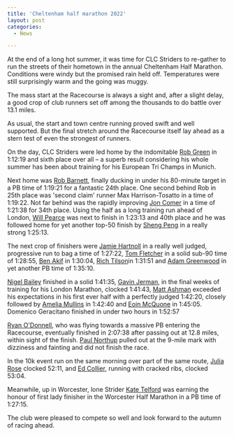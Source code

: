```yaml
---
title: 'Cheltenham half marathon 2022'
layout: post
categories:
  - News

---
```


At the end of a long hot summer, it was time for CLC Striders to re-gather to run the streets of their hometown in the annual Cheltenham Half Marathon. Conditions were windy but the promised rain held off. Temperatures were still surprisingly warm and the going was muggy.

The mass start at the Racecourse is always a sight and, after a slight delay, a good crop of club runners set off among the thousands to do battle over 13.1 miles. 

As usual, the start and town centre running proved swift and well supported. But the final stretch around the Racecourse itself lay ahead as a stern test of even the strongest of runners.

On the day, CLC Striders were led home by the indomitable [Rob Green](/images/2022/09/2022-09-05-Cheltenham-half-Rob-Green.jpg "Rob Green") in 1:12:19 and sixth place over all – a superb result considering his whole summer has been about training for his European Tri Champs in Munich.

Next home was [Rob Barnett](/images/2022/09/2022-09-05-Cheltenham-half-Rob-Barnett.jpg "Rob Barnett"), finally ducking in under his 80-minute target in a PB time of 1:19:21 for a fantastic 24th place. One second behind Rob in 25th place was 'second claim' runner Max Harrison-Tosatto in a time of 1:19:22. Not far behind was the rapidly improving [Jon Comer](/images/2022/09/2022-09-05-Cheltenham-half-Jon-Comer.jpg "Jon Comer") in a time of 1:21:38 for 34th place. Using the half as a long training run ahead of London, [Will Pearce](/images/2022/09/2022-09-05-Cheltenham-half-Will-Pearce.jpg "Will Pearce") was next to finish in 1:23:13 and 40th place and he was followed home for yet another top-50 finish by [Sheng Peng](/images/2022/09/2022-09-05-Cheltenham-half-Sheng-Peng.jpg "Sheng Peng") in a really strong 1:25:13.

The next crop of finishers were [Jamie Hartnoll](/images/2022/09/2022-09-05-Cheltenham-half-Jamie-Hartnoll.jpg "Jamie Hartnoll") in a really well judged, progressive run to bag a time of 1:27:22, [Tom Fletcher](/images/2022/09/2022-09-05-Cheltenham-half-Tom-Fletcher.jpg "Tom Fletcher") in a solid sub-90 time of 1:28:55, [Ben Akif](/images/2022/09/2022-09-05-Cheltenham-half-Ben-Akif.jpg "Ben Akif") in 1:30:04, [Rich Tilson](/images/2022/09/2022-09-05-Cheltenham-half-Rich-Tilson.jpg "Rich Tilson")in 1:31:51 and [Adam Greenwood](/images/2022/09/2022-09-05-Cheltenham-half-Adam-Greenwood.jpg "Adam Greenwood") in yet another PB time of 1:35:10.

[Nigel Bailey](/images/2022/09/2022-09-05-Cheltenham-half-Nigel-Bailey.jpg "Nigel Bailey") finished in a solid 1:41:35, [Gavin Jerman](/images/2022/09/2022-09-05-Cheltenham-half-Gavin-Jerman.jpg "Gavin Jerman"), in the final weeks of training for his London Marathon, clocked 1:41:43, [Matt Ashman](/images/2022/09/2022-09-05-Cheltenham-half-Matt-Ashman.jpg "Matt Ashman") exceeded his expectations in his first ever half with a perfectly judged 1:42:20, closely followed by [Amelia Mullins](/images/2022/09/2022-09-05-Cheltenham-half-Amelia-Mullins.jpg "Amelia Mullins") in 1:42:40 and [Eoin McQuone](/images/2022/09/2022-09-05-Cheltenham-half-Eoin-McQuone.jpg "Eoin McQuone") in 1:45:05. Domenico Geracitano finished in under two hours in 1:52:57

[Ryan O'Donnell](/images/2022/09/2022-09-05-Cheltenham-half-Ryan-ODonnell.jpg "Ryan O'Donnell"), who was flying towards a massive PB entering the Racecourse, eventually finished in 2:07:38 after passing out at 12.8 miles, within sight of the finish. [Paul Northup](/images/2022/09/2022-09-05-Cheltenham-half-Paul-Northup.jpg "Paul Northup") pulled out at the 9-mile mark with dizziness and fainting and did not finish the race.

In the 10k event run on the same morning over part of the same route, [Julia Rose](/images/2022/09/2022-09-05-Cheltenham-half-Julia-Rose.jpg "Julia Rose") clocked 52:11, and [Ed Collier](/images/2022/09/2022-09-05-Cheltenham-half-Ed-Collier.jpg "Ed Collier"), running with cracked ribs, clocked 53:04.

Meanwhile, up in Worcester, lone Strider [Kate Telford](/images/2022/09/2022-09-05-Cheltenham-half-Kate-Telford.jpg "Kate Telford") was earning the honour of first lady finisher in the Worcester Half Marathon in a PB time of 1:27:15.

The club were pleased to compete so well and look forward to the autumn of racing ahead.
